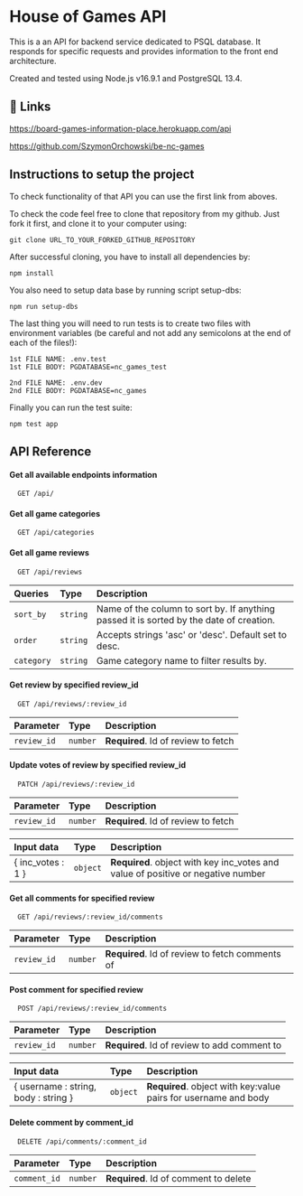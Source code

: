 
# House of Games API

This is a an API for backend service dedicated to PSQL database.
It responds for specific requests and provides information to the front end architecture.

Created and tested using Node.js v16.9.1 and PostgreSQL 13.4.






## 🔗 Links

https://board-games-information-place.herokuapp.com/api

https://github.com/SzymonOrchowski/be-nc-games


## Instructions to setup the project

To check functionality of that API you can use the first link from aboves.

To check the code feel free to clone that repository from my github. Just fork it first, and clone it to your computer using: 

```http
git clone URL_TO_YOUR_FORKED_GITHUB_REPOSITORY
```

After successful cloning, you have to install all dependencies by:

```http
npm install
```

You also need to setup data base by running script setup-dbs:

```http
npm run setup-dbs
```

The last thing you will need to run tests is to create two files with environment variables (be careful and not add any semicolons at the end of each of the files!):


```http
1st FILE NAME: .env.test
1st FILE BODY: PGDATABASE=nc_games_test

2nd FILE NAME: .env.dev
2nd FILE BODY: PGDATABASE=nc_games

```

Finally you can run the test suite:

```http
npm test app
```
## API Reference

#### Get all available endpoints information

```http
  GET /api/
```

#### Get all game categories

```http
  GET /api/categories
```

#### Get all game reviews

```http
  GET /api/reviews
```

|  Queries  |   Type   | Description                                                                             |
| :-------- | :------- | :-------------------------------------------------------------------------------------- |
| `sort_by` | `string` | Name of the column to sort by. If anything passed it is sorted by the date of creation. |
| `order`   | `string` | Accepts strings 'asc' or 'desc'. Default set to desc.                                   |
| `category`| `string` | Game category name to filter results by.                                                |

#### Get review by specified review_id

```http
  GET /api/reviews/:review_id
```

|  Parameter | Type     | Description                         |
| :--------- | :------- | :---------------------------------- |
| `review_id`| `number` | **Required**. Id of review to fetch |

#### Update votes of review by specified review_id

```http
  PATCH /api/reviews/:review_id
```

|  Parameter | Type     | Description                         |
| :--------- | :------- | :---------------------------------- |
| `review_id`| `number` | **Required**. Id of review to fetch |

|    Input data    |   Type   | Description                                                                      |
| :--------------- | :------- | :------------------------------------------------------------------------------- |
| { inc_votes : 1 }| `object` | **Required**. object with key inc_votes and value of positive or negative number |

#### Get all comments for specified review

```http
  GET /api/reviews/:review_id/comments
```

|  Parameter | Type     | Description                                     |
| :--------- | :------- | :---------------------------------------------- |
| `review_id`| `number` | **Required**. Id of review to fetch comments of |

#### Post comment for specified review

```http
  POST /api/reviews/:review_id/comments
```

|  Parameter | Type     | Description                                  |
| :--------- | :------- | :------------------------------------------- |
| `review_id`| `number` | **Required**. Id of review to add comment to |

|              Input data             |   Type   | Description                                                      |
| :---------------------------------- | :------- | :----------------------------------------------------------------|
| { username : string, body : string }| `object` | **Required**. object with key:value pairs for  username and body |

#### Delete comment by comment_id

```http
  DELETE /api/comments/:comment_id
```

|  Parameter  |   Type   | Description                           |
| :---------- | :------- | :------------------------------------ |
| `comment_id`| `number` | **Required**. Id of comment to delete |


